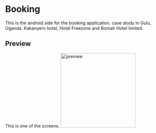 # Booking
This is the android side for the booking application. case study in Gulu, Uganda. Kakanyero hotel, Hotel Freezone and 
Bomah Hotel limited.

## Preview
This is one of the screens.
<img src="http://ambrose.kanamo.biz/images/Booking.png" alt="preview" width="240"/>
